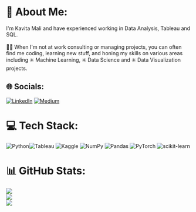 
<!--
**kavita55/kavita55** is a ✨ _special_ ✨ repository because its `README.md` (this file) appears on your GitHub profile.

Here are some ideas to get you started:

- 🔭 I’m currently working on ...
- 🌱 I’m currently learning ...
- 👯 I’m looking to collaborate on ...
- 🤔 I’m looking for help with ...
- 💬 Ask me about ...
- 📫 How to reach me: ...
- 😄 Pronouns: ...
- ⚡ Fun fact: ...
-->

# 💫 About Me:
I'm Kavita Mali and have experienced working in Data Analysis, Tableau and SQL.<br><br>🧑‍💻 When I'm not at work consulting or managing projects, you can often find me coding, learning new stuff, and honing my skills on various areas including ✳️ Machine Learning, ✳️ Data Science and ✳️ Data Visualization projects.


## 🌐 Socials:
[![LinkedIn](https://img.shields.io/badge/LinkedIn-%230077B5.svg?logo=linkedin&logoColor=white)](https://linkedin.com/in/https://www.linkedin.com/in/kavita-mali/) [![Medium](https://img.shields.io/badge/Medium-12100E?logo=medium&logoColor=white)](https://medium.com/@https://www.analyticsvidhya.com/blog/author/kavita65/) 

# 💻 Tech Stack:
![Python](https://img.shields.io/badge/python-3670A0?style=for-the-badge&logo=python&logoColor=ffdd54)![Tableau]([https://img.shields.io/badge/python-3670A0?style=for-the-badge&logo=python&logoColor=ffdd54](https://img.shields.io/badge/Tableau-E97627?style=for-the-badge&logo=Tableau&logoColor=white)) ![Kaggle](https://img.shields.io/badge/Kaggle-20BEFF?style=for-the-badge&logo=Kaggle&logoColor=white) ![NumPy](https://img.shields.io/badge/numpy-%23013243.svg?style=for-the-badge&logo=numpy&logoColor=white) ![Pandas](https://img.shields.io/badge/pandas-%23150458.svg?style=for-the-badge&logo=pandas&logoColor=white) ![PyTorch](https://img.shields.io/badge/PyTorch-%23EE4C2C.svg?style=for-the-badge&logo=PyTorch&logoColor=white) ![scikit-learn](https://img.shields.io/badge/scikit--learn-%23F7931E.svg?style=for-the-badge&logo=scikit-learn&logoColor=white)
# 📊 GitHub Stats:
![](https://github-readme-stats.vercel.app/api?username=kavita55&theme=tokyonight&hide_border=false&include_all_commits=false&count_private=false)<br/>
![](https://github-readme-streak-stats.herokuapp.com/?user=kavita55&theme=tokyonight&hide_border=false)<br/>
![](https://github-readme-stats.vercel.app/api/top-langs/?username=kavita55&theme=tokyonight&hide_border=false&include_all_commits=false&count_private=false&layout=compact)

